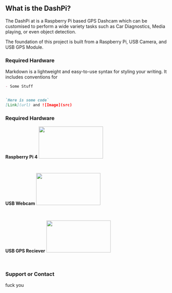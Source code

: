 ## What is the DashPi?

The DashPi at is a Raspberry Pi based GPS Dashcam which can be customised to perform a wide variety tasks such as Car Diagnostics, Media playing, or even object detection.

The foundation of this project is built from a Raspberry Pi, USB Camera, and USB GPS Module. 



### Required Hardware

Markdown is a lightweight and easy-to-use syntax for styling your writing. It includes conventions for

```markdown
- Some Stuff


`Here is some code`
[Link](url) and ![Image](src)
```

### Required Hardware

**Raspberry Pi 4**
<img src="https://upload.wikimedia.org/wikipedia/commons/f/f1/Raspberry_Pi_4_Model_B_-_Side.jpg" width="200" height="100"> 

``` ```


**USB Webcam**
<img src="https://www.thetelecomshop.com/au/media/catalog/product/cache/9cd8ad701df57b45fe03cf4988b4e1eb/image/212069b75f/grandstream-full-hd-1080p-30fps-usb-webcam-guv3100-grndguv3100bn.jpg" width="200" height="100">

</br>

**USB GPS Reciever**
<img src="https://www.shop.nctechimaging.com/wp-content/uploads/IMG_2426.jpg" width="200" height="100">

</br>

### Support or Contact

fuck you
